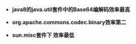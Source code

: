 * **java8的java.util套件中的Base64编解码效率最高**

* **org.apache.commons.codec.binary效率第二**

* **sun.misc套件下 效率最低**